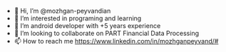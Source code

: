 - 👋 Hi, I’m @mozhgan-peyvandian
- 👀 I’m interested in programing and learning
- 🌱 I’m android developer with +5 years experience
- 💞️ I’m looking to collaborate on PART Financial Data Processing
- 📫 How to reach me https://www.linkedin.com/in/mozhganpeyvand/#

<!---
mozhgan-peyvand/mozhgan-peyvand is a ✨ special ✨ repository because its `README.md` (this file) appears on your GitHub profile.
You can click the Preview link to take a look at your changes.
--->
